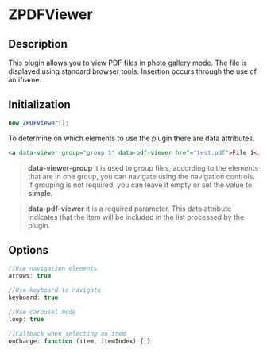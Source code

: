 # ZPDFViewer

## Description

This plugin allows you to view PDF files in photo gallery mode. The file is displayed using standard browser tools. Insertion occurs through the use of an iframe.

## Initialization

````javaScript
new ZPDFViewer();
````

To determine on which elements to use the plugin there are data attributes.

````html
<a data-viewer-group="group 1" data-pdf-viewer href="test.pdf">File 1</a>
````

> **data-viewer-group** it is used to group files, according to the elements that are in one group, you can navigate using the navigation controls. If grouping is not required, you can leave it empty or set the value to **simple**.

> **data-pdf-viewer** it is a required parameter. This data attribute indicates that the item will be included in the list processed by the plugin.

## Options

````javaScript
//Use navigation elements
arrows: true

//Use keyboard to navigate
keyboard: true

//Use carousel mode
loop: true

//Callback when selecting an item
onChange: function (item, itemIndex) { }
````

